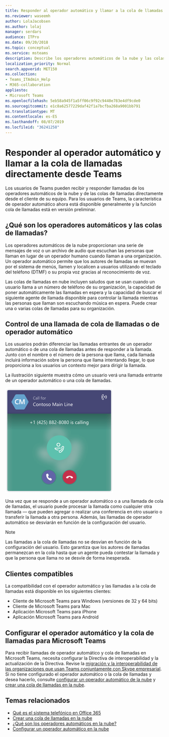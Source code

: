 ```yaml
---
title: Responder al operador automático y llamar a la cola de llamadas directamente desde Teams
ms.reviewer: waseemh
author: LolaJacobsen
ms.author: lolaj
manager: serdars
audience: ITPro
ms.date: 09/20/2018
ms.topic: conceptual
ms.service: msteams
description: Describe los operadores automáticos de la nube y las colas de llamadas, y explica cómo puede responder a estas llamadas en Teams.
localization_priority: Normal
search.appverid: MET150
ms.collection:
- Teams_ITAdmin_Help
- M365-collaboration
appliesto:
- Microsoft Teams
ms.openlocfilehash: 5eb58a945f1a5ff06c9f92c9440e783e4df9cde0
ms.sourcegitcommit: e1c8a62577229daf42f1a7bcfba268a9001bb791
ms.translationtype: MT
ms.contentlocale: es-ES
ms.lasthandoff: 08/07/2019
ms.locfileid: "36241258"
---
```

<a name="answer-auto-attendant-and-call-queue-calls-directly-from-teams"></a>Responder al operador automático y llamar a la cola de llamadas directamente desde Teams
===========================================================

Los usuarios de Teams pueden recibir y responder llamadas de los operadores automáticos de la nube y de las colas de llamadas directamente desde el cliente de su equipo. Para los usuarios de Teams, la característica de operador automático ahora está disponible generalmente y la función cola de llamadas está en versión preliminar. 

## <a name="what-are-auto-attendants-and-call-queues"></a>¿Qué son los operadores automáticos y las colas de llamadas?

Los operadores automáticos de la nube proporcionan una serie de mensajes de voz o un archivo de audio que escuchan las personas que llaman en lugar de un operador humano cuando llaman a una organización. Un operador automático permite que los autores de llamadas se muevan por el sistema de menús, llamen y localicen a usuarios utilizando el teclado del teléfono (DTMF) o su propia voz gracias al reconocimiento de voz.

Las colas de llamadas en nube incluyen saludos que se usan cuando un usuario llama a un número de teléfono de su organización, la capacidad de poner automáticamente las llamadas en espera y la capacidad de buscar el siguiente agente de llamada disponible para controlar la llamada mientras las personas que llaman son escuchando música en espera. Puede crear una o varias colas de llamadas para su organización.

## <a name="handling-an-auto-attendant-or-call-queue-call"></a>Control de una llamada de cola de llamadas o de operador automático

Los usuarios podrán diferenciar las llamadas entrantes de un operador automático o de una cola de llamadas antes de responder a la llamada. Junto con el nombre o el número de la persona que llama, cada llamada incluirá información sobre la persona que llama intentando llegar, lo que proporciona a los usuarios un contexto mejor para dirigir la llamada.

La ilustración siguiente muestra cómo un usuario verá una llamada entrante de un operador automático o una cola de llamadas.

![Captura de pantalla de una notificación de llamada entrante](media/answer-auto-attendant-and-call-queue-calls-image1.png)

Una vez que se responde a un operador automático o a una llamada de cola de llamadas, el usuario puede procesar la llamada como cualquier otra llamada &#x2014; que pueden agregar o realizar una conferencia en otro usuario o transferir la llamada a otra persona. Además, las llamadas de operador automático se desviarán en función de la configuración del usuario.

> [!NOTE] 
> Las llamadas a la cola de llamadas no se desvían en función de la configuración del usuario. Esto garantiza que los autores de llamadas permanezcan en la cola hasta que un agente pueda contestar la llamada y que la persona que llama no se desvíe de forma inesperada.

## <a name="supported-clients"></a>Clientes compatibles

La compatibilidad con el operador automático y las llamadas a la cola de llamadas está disponible en los siguientes clientes:

-   Cliente de Microsoft Teams para Windows (versiones de 32 y 64 bits)
-   Cliente de Microsoft Teams para Mac
-   Aplicación Microsoft Teams para iPhone
-   Aplicación Microsoft Teams para Android

## <a name="configure-auto-attendant-and-call-queue-support-for-microsoft-teams"></a>Configurar el operador automático y la cola de llamadas para Microsoft Teams

Para recibir llamadas de operador automático y cola de llamadas en Microsoft Teams, necesita configurar la Directiva de interoperabilidad y la actualización de la Directiva. Revise la [migración y la interoperabilidad de las organizaciones que usan Teams conjuntamente con Skype empresarial](migration-interop-guidance-for-teams-with-skype.md). Si no tiene configurado el operador automático o la cola de llamadas y desea hacerlo, consulte [configurar un operador automático de la nube](create-a-phone-system-auto-attendant.md) y [crear una cola de llamadas en la nube](create-a-phone-system-call-queue.md).

## <a name="related-topics"></a>Temas relacionados

-   [Qué es el sistema telefónico en Office 365](what-is-phone-system-in-office-365.md)
-   [Crear una cola de llamadas en la nube](create-a-phone-system-call-queue.md)
-   [¿Qué son los operadores automáticos en la nube?](what-are-phone-system-auto-attendants.md)
-   [Configurar un operador automático en la nube](create-a-phone-system-auto-attendant.md)

